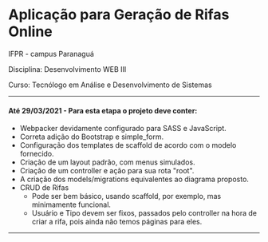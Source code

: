 # Aplicação para Geração de Rifas Online



IFPR - campus Paranaguá

Disciplina: Desenvolvimento WEB III

Curso: Tecnólogo em Análise e Desenvolvimento de Sistemas


------
#### Até 29/03/2021 - Para esta etapa o projeto deve conter:
* Webpacker devidamente configurado para SASS e JavaScript.
* Correta adição do Bootstrap e simple_form.
* Configuração dos templates de scaffold de acordo com o modelo fornecido.
* Criação de um layout padrão, com menus simulados.
* Criação de um controller e ação para sua rota "root".
* A criação dos models/migrations equivalentes ao diagrama proposto.
* CRUD de Rifas
    - Pode ser bem básico, usando scaffold, por exemplo, mas minimamente funcional.
    - Usuário e Tipo devem ser fixos, passados pelo controller na hora de criar a rifa, pois ainda não temos páginas para eles.
------